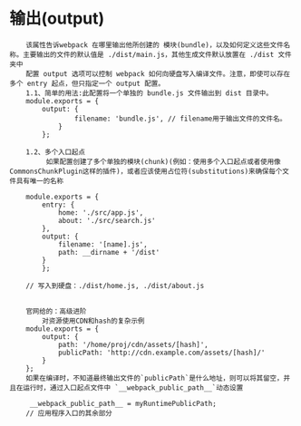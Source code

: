#  输出(output)
        该属性告诉webpack 在哪里输出他所创建的 模块(bundle)，以及如何定义这些文件名称。主要输出的文件的默认值是 ./dist/main.js，其他生成文件默认放置在 ./dist 文件夹中
        配置 output 选项可以控制 webpack 如何向硬盘写入编译文件。注意，即使可以存在多个 entry 起点，但只指定一个 output 配置。
        1.1、简单的用法:此配置将一个单独的 bundle.js 文件输出到 dist 目录中。
        module.exports = {
            output: {
                    filename: 'bundle.js', // filename用于输出文件的文件名。
                }
            };

        1.2、多个入口起点
             如果配置创建了多个单独的模块(chunk)(例如：使用多个入口起点或者使用像CommonsChunkPlugin这样的插件)，或者应该使用占位符(substitutions)来确保每个文件具有唯一的名称

        module.exports = {
            entry: {
                home: './src/app.js',
                about: './src/search.js'
            },
            output: {
                filename: '[name].js',
                path: __dirname + '/dist'
            }
            };

        // 写入到硬盘：./dist/home.js, ./dist/about.js


        官网给的：高级进阶
            对资源使用CDN和hash的复杂示例
        module.exports = {
            output: {
                path: '/home/proj/cdn/assets/[hash]',
                publicPath: 'http://cdn.example.com/assets/[hash]/'
            }
        }; 
        如果在编译时，不知道最终输出文件的`publicPath`是什么地址，则可以将其留空，并且在运行时，通过入口起点文件中 `__webpack_public_path__`动态设置
    
         __webpack_public_path__ = myRuntimePublicPath;
        // 应用程序入口的其余部分